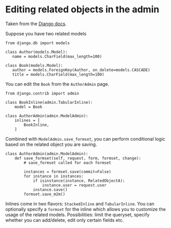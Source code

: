 # Editing related objects in the admin

Taken from the [Django docs](https://docs.djangoproject.com/en/1.11/ref/contrib/admin/#django.contrib.admin.TabularInline).


Suppose you have two related models
```
from django.db import models

class Author(models.Model):
   name = models.CharField(max_length=100)

class Book(models.Model):
   author = models.ForeignKey(Author, on_delete=models.CASCADE)
   title = models.CharField(max_length=100)
```

You can edit the `Book` from the `AuthorAdmin` page.

```
from django.contrib import admin

class BookInline(admin.TabularInline):
    model = Book

class AuthorAdmin(admin.ModelAdmin):
    inlines = [
        BookInline,
    ]
```

Combined with `ModelAdmin.save_formset`, you can perform conditional logic based on the related object you are saving.

```
class AuthorAdmin(admin.ModelAdmin):
    def save_formset(self, request, form, formset, change):
        # save_formset called for each formset

        instances = formset.save(commit=False)
        for instance in instances:
            if isinstance(instance, RelatedObjectA):
                instance.user = request.user
            instance.save()
        formset.save_m2m()
```

Inlines come in two flavors: `StackedInline` and `TabularInline`. You can optionally specify a `formset` for the inline which allows you to customize the usage of the related models. Possibilities: limit the queryset, specify whether you can add/delete, edit only certain fields etc.